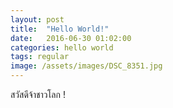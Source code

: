```yaml
---
layout: post
title:  "Hello World!"
date:   2016-06-30 01:02:00
categories: hello world
tags: regular
image: /assets/images/DSC_8351.jpg
---
```

สวัสดีจ้าชาวโลก !
